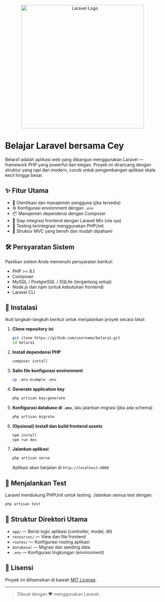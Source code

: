 <p align="center"><a href="https://laravel.com" target="_blank"><img src="https://raw.githubusercontent.com/laravel/art/master/logo-lockup/5%20SVG/2%20CMYK/1%20Full%20Color/laravel-logolockup-cmyk-red.svg" width="400" alt="Laravel Logo"></a></p>

# Belajar Laravel bersama Cey

Belara1 adalah aplikasi web yang dibangun menggunakan Laravel — framework PHP yang powerful dan elegan. Proyek ini dirancang dengan struktur yang rapi dan modern, cocok untuk pengembangan aplikasi skala kecil hingga besar.

## ✨ Fitur Utama

- 🔐 Otentikasi dan manajemen pengguna (jika tersedia)
- ⚙️ Konfigurasi environment dengan `.env`
- 📦 Manajemen dependensi dengan Composer
- 🎨 Siap integrasi frontend dengan Laravel Mix (via `npm`)
- 🧪 Testing terintegrasi menggunakan PHPUnit
- 📁 Struktur MVC yang bersih dan mudah dipahami

## 🛠️ Persyaratan Sistem

Pastikan sistem Anda memenuhi persyaratan berikut:

- PHP >= 8.1
- Composer
- MySQL / PostgreSQL / SQLite (tergantung setup)
- Node.js dan npm (untuk kebutuhan frontend)
- Laravel CLI

## 🚀 Instalasi

Ikuti langkah-langkah berikut untuk menjalankan proyek secara lokal:

1. **Clone repository ini**
   ```bash
   git clone https://github.com/username/belara1.git
   cd belara1
   ```

2. **Install dependensi PHP**
   ```bash
   composer install
   ```

3. **Salin file konfigurasi environment**
   ```bash
   cp .env.example .env
   ```

4. **Generate application key**
   ```bash
   php artisan key:generate
   ```

5. **Konfigurasi database di `.env`**, lalu jalankan migrasi (jika ada schema)
   ```bash
   php artisan migrate
   ```

6. **(Opsional) Install dan build frontend assets**
   ```bash
   npm install
   npm run dev
   ```

7. **Jalankan aplikasi**
   ```bash
   php artisan serve
   ```
   Aplikasi akan berjalan di `http://localhost:8000`

## 🧪 Menjalankan Test

Laravel mendukung PHPUnit untuk testing. Jalankan semua test dengan:

```bash
php artisan test
```

## 📁 Struktur Direktori Utama

- `app/` — Berisi logic aplikasi (controller, model, dll)
- `resources/` — View dan file frontend
- `routes/` — Konfigurasi routing aplikasi
- `database/` — Migrasi dan seeding data
- `.env` — Konfigurasi lingkungan (environment)

## 📄 Lisensi

Proyek ini dilisensikan di bawah [MIT License](LICENSE).

---

> Dibuat dengan ❤️ menggunakan Laravel.
